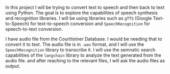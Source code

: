 In this project I will be trying to convert text to speech and then back to text using Python. The goal is to explore the capabilities of speech synthesis and recognition libraries.
I will be using libraries such as `gTTS` (Google Text-to-Speech) for text-to-speech conversion and `SpeechRecognition` for speech-to-text conversion.

I have audio file from the Courtlistner Database. I would be needing that to convert it to text. The audio file is in `.wav` format, and I will use the `SpeechRecognition` library to transcribe it.
I will use the semnatic search capabilities of the `langchain` library to analyze the text generated from the audio file. and after reaching to the relevant files, I will ask the audio files as output. 

